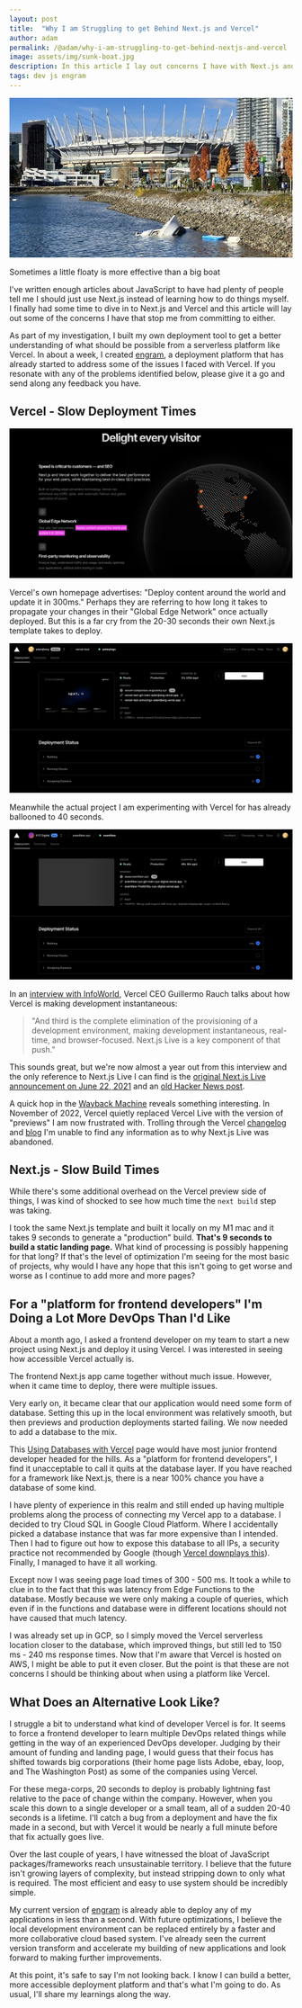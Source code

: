 ```yaml
---
layout: post
title:  "Why I am Struggling to get Behind Next.js and Vercel"
author: adam
permalink: /@adam/why-i-am-struggling-to-get-behind-nextjs-and-vercel
image: assets/img/sunk-boat.jpg
description: In this article I lay out concerns I have with Next.js and Vercel that stop me from committing to either
tags: dev js engram
---
```


![](/assets/img/sunk-boat.jpg)

<figcaption>Sometimes a little floaty is more effective than a big boat</figcaption>

I've written enough articles about JavaScript to have had plenty of people tell me I should just use Next.js instead of learning how to do things myself.  I finally had some time to dive in to Next.js and Vercel and this article will lay out some of the concerns I have that stop me from committing to either.  

As part of my investigation, I built my own deployment tool to get a better understanding of what should be possible from a serverless platform like Vercel. In about a week, I created [engram](https://engramhq.xyz/), a deployment platform that has already started to address some of the issues I faced with Vercel.  If you resonate with any of the problems identified below, please give it a go and send along any feedback you have.

## Vercel - Slow Deployment Times

![](/assets/img/vercel-deploy-300-ms.png)

Vercel's own homepage advertises: "Deploy content around the world and update it in 300ms." Perhaps they are referring to how long it takes to propagate your changes in their "Global Edge Network" once actually deployed.  But this is a far cry from the 20-30 seconds their own Next.js template takes to deploy.

![](/assets/img/vercel-slow-deploy.png)

Meanwhile the actual project I am experimenting with Vercel for has already ballooned to 40 seconds.

![](/assets/img/vercel-eventfare-deploy.png)

In an [interview with InfoWorld](https://www.infoworld.com/article/3653262/vercel-ceo-deployment-should-be-instantaneous.html), Vercel CEO Guillermo Rauch talks about how Vercel is making development instantaneous:

> "And third is the complete elimination of the provisioning of a development environment, making development instantaneous, real-time, and browser-focused. Next.js Live is a key component of that push."

This sounds great, but we're now almost a year out from this interview and the only reference to Next.js Live I can find is the [original Next.js Live announcement on June 22, 2021](https://vercel.com/blog/nextjs-special-event-recap) and an [old Hacker News post](https://news.ycombinator.com/item?id=27517440).  

A quick hop in the [Wayback Machine](https://web.archive.org/web/20220801000000*/https://vercel.com/live) reveals something interesting.  In November of 2022, Vercel quietly replaced Vercel Live with the version of "previews" I am now frustrated with.  Trolling through the Vercel [changelog](https://vercel.com/changelog) and [blog](https://vercel.com/blog) I'm unable to find any information as to why Next.js Live was abandoned.

## Next.js - Slow Build Times

While there's some additional overhead on the Vercel preview side of things, I was kind of shocked to see how much time the `next build` step was taking.

I took the same Next.js template and built it locally on my M1 mac and it takes 9 seconds to generate a "production" build.  **That's 9 seconds to build a static landing page.** What kind of processing is possibly happening for that long?  If that's the level of optimization I'm seeing for the most basic of projects, why would I have any hope that this isn't going to get worse and worse as I continue to add more and more pages?

## For a "platform for frontend developers" I'm Doing a Lot More DevOps Than I'd Like

About a month ago, I asked a frontend developer on my team to start a new project using Next.js and deploy it using Vercel.  I was interested in seeing how accessible Vercel actually is.

The frontend Next.js app came together without much issue.  However, when it came time to deploy, there were multiple issues.

Very early on, it became clear that our application would need some form of database.  Setting this up in the local environment was relatively smooth, but then previews and production deployments started failing.  We now needed to add a database to the mix.

This [Using Databases with Vercel](https://vercel.com/guides/using-databases-with-vercel) page would have most junior frontend developer headed for the hills.  As a "platform for frontend developers", I find it unacceptable to call it quits at the database layer.  If you have reached for a framework like Next.js, there is a near 100% chance you have a database of some kind.

I have plenty of experience in this realm and still ended up having multiple problems along the process of connecting my Vercel app to a database.  I decided to try Cloud SQL in Google Cloud Platform.  Where I accidentally picked a database instance that was far more expensive than I intended.  Then I had to figure out how to expose this database to all IPs, a security practice not recommended by Google (though [Vercel downplays this](https://vercel.com/guides/how-to-allowlist-deployment-ip-address)).  Finally, I managed to have it all working.

Except now I was seeing page load times of 300 - 500 ms.  It took a while to clue in to the fact that this was latency from Edge Functions to the database.  Mostly because we were only making a couple of queries, which even if in the functions and database were in different locations should not have caused that much latency.

I was already set up in GCP, so I simply moved the Vercel serverless location closer to the database, which improved things, but still led to 150 ms - 240 ms response times.  Now that I'm aware that Vercel is hosted on AWS, I might be able to put it even closer.  But the point is that these are not concerns I should be thinking about when using a platform like Vercel.

## What Does an Alternative Look Like?

I struggle a bit to understand what kind of developer Vercel is for.  It seems to force a frontend developer to learn multiple DevOps related things while getting in the way of an experienced DevOps developer.  Judging by their amount of funding and landing page, I would guess that their focus has shifted towards big corporations (their home page lists Adobe, ebay, loop, and The Washington Post) as some of the companies using Vercel.

For these mega-corps, 20 seconds to deploy is probably lightning fast relative to the pace of change within the company.  However, when you scale this down to a single developer or a small team, all of a sudden 20-40 seconds is a lifetime.  I'll catch a bug from a deployment and have the fix made in a second, but with Vercel it would be nearly a full minute before that fix actually goes live.

Over the last couple of years, I have witnessed the bloat of JavaScript packages/frameworks reach unsustainable territory.  I believe that the future isn't growing layers of complexity, but instead stripping down to only what is required.  The most efficient and easy to use system should be incredibly simple.

My current version of [engram](https://engramhq.xyz/) is already able to deploy any of my applications in less than a second.  With future optimizations, I believe the local development environment can be replaced entirely by a faster and more collaborative cloud based system.  I've already seen the current version transform and accelerate my building of new applications and look forward to making further improvements.

At this point, it's safe to say I'm not looking back.  I know I can build a better, more accessible deployment platform and that's what I'm going to do.  As usual, I'll share my learnings along the way.